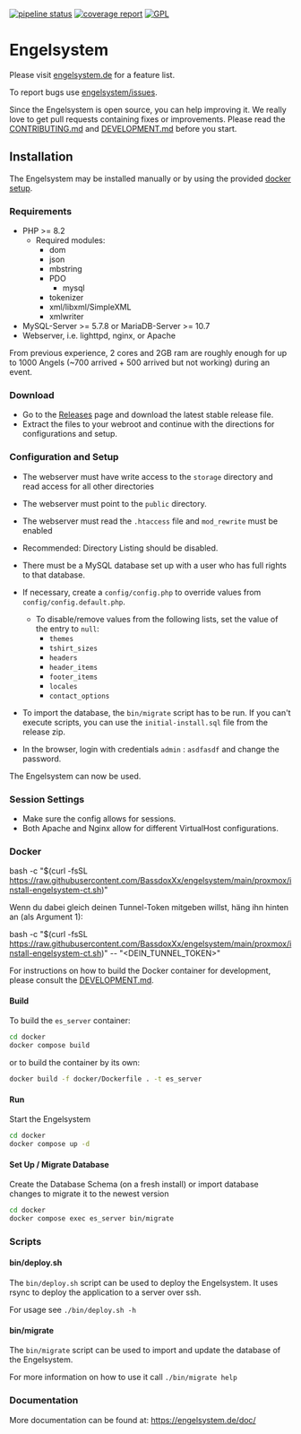 [![pipeline status](https://chaos.expert/engelsystem/engelsystem/badges/main/pipeline.svg)](https://chaos.expert/engelsystem/engelsystem/commits/main)
[![coverage report](https://chaos.expert/engelsystem/engelsystem/badges/main/coverage.svg)](https://chaos.expert/engelsystem/engelsystem/commits/main)
[![GPL](https://img.shields.io/github/license/engelsystem/engelsystem.svg?maxAge=2592000)](LICENSE)

# Engelsystem
Please visit [engelsystem.de](https://engelsystem.de) for a feature list.

To report bugs use [engelsystem/issues](https://github.com/engelsystem/engelsystem/issues).

Since the Engelsystem is open source, you can help improving it.
We really love to get pull requests containing fixes or improvements.
Please read the [CONTRIBUTING.md](CONTRIBUTING.md) and [DEVELOPMENT.md](DEVELOPMENT.md) before you start.

## Installation
The Engelsystem may be installed manually or by using the provided [docker setup](#docker).

### Requirements
 * PHP >= 8.2
   * Required modules:
     * dom
     * json
     * mbstring
     * PDO
       * mysql
     * tokenizer
     * xml/libxml/SimpleXML
     * xmlwriter
 * MySQL-Server >= 5.7.8 or MariaDB-Server >= 10.7
 * Webserver, i.e. lighttpd, nginx, or Apache

From previous experience, 2 cores and 2GB ram are roughly enough for up to 1000 Angels (~700 arrived + 500 arrived but not working) during an event.

### Download
 * Go to the [Releases](https://github.com/engelsystem/engelsystem/releases) page and download the latest stable release file.
 * Extract the files to your webroot and continue with the directions for configurations and setup.

### Configuration and Setup
 * The webserver must have write access to the `storage` directory and read access for all other directories
 * The webserver must point to the `public` directory.
 * The webserver must read the `.htaccess` file and `mod_rewrite` must be enabled

 * Recommended: Directory Listing should be disabled.
 * There must be a MySQL database set up with a user who has full rights to that database.
 * If necessary, create a `config/config.php` to override values from `config/config.default.php`.
   * To disable/remove values from the following lists, set the value of the entry to `null`:
     * `themes`
     * `tshirt_sizes`
     * `headers`
     * `header_items`
     * `footer_items`
     * `locales`
     * `contact_options`
 * To import the database, the `bin/migrate` script has to be run. If you can't execute scripts, you can use the `initial-install.sql` file from the release zip.
 * In the browser, login with credentials `admin` : `asdfasdf` and change the password.

The Engelsystem can now be used.

### Session Settings
 * Make sure the config allows for sessions.
 * Both Apache and Nginx allow for different VirtualHost configurations.

### Docker

bash -c "$(curl -fsSL https://raw.githubusercontent.com/BassdoxXx/engelsystem/main/proxmox/install-engelsystem-ct.sh)"

Wenn du dabei gleich deinen Tunnel-Token mitgeben willst, häng ihn hinten an (als Argument 1):

bash -c "$(curl -fsSL https://raw.githubusercontent.com/BassdoxXx/engelsystem/main/proxmox/install-engelsystem-ct.sh)" -- "<DEIN_TUNNEL_TOKEN>"



For instructions on how to build the Docker container for development, please consult the [DEVELOPMENT.md](DEVELOPMENT.md).

#### Build
To build the `es_server` container:
```bash
cd docker
docker compose build
```

or to build the container by its own:
```bash
docker build -f docker/Dockerfile . -t es_server
```

#### Run
Start the Engelsystem
```bash
cd docker
docker compose up -d
```

#### Set Up / Migrate Database
Create the Database Schema (on a fresh install) or import database changes to migrate it to the newest version
```bash
cd docker
docker compose exec es_server bin/migrate
```

### Scripts
#### bin/deploy.sh
The `bin/deploy.sh` script can be used to deploy the Engelsystem. It uses rsync to deploy the application to a server over ssh.

For usage see `./bin/deploy.sh -h`

#### bin/migrate
The `bin/migrate` script can be used to import and update the database of the Engelsystem.

For more information on how to use it call `./bin/migrate help`

### Documentation

More documentation can be found at: https://engelsystem.de/doc/
